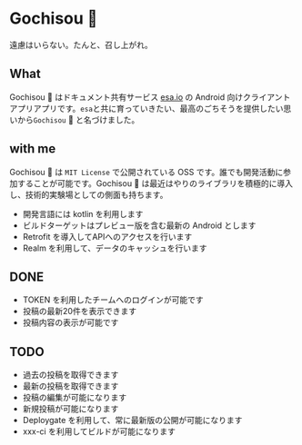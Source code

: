 # Gochisou :spaghetti:

遠慮はいらない。たんと、召し上がれ。

## What

Gochisou :sushi:  はドキュメント共有サービス [esa.io](https://esa.io) の Android 向けクライアントアプリアプリです。`esa`と共に育っていきたい、最高のごちそうを提供したい思いから`Gochisou` :custard:  と名づけました。

## with me

Gochisou :meat_on_bone: は `MIT License` で公開されている OSS です。誰でも開発活動に参加することが可能です。Gochisou :fried_shrimp: は最近はやりのライブラリを積極的に導入し、技術的実験場としての側面も持ちます。

 - 開発言語には kotlin を利用します
 - ビルドターゲットはプレビュー版を含む最新の Android とします
 - Retrofit を導入してAPIへのアクセスを行います
 - Realm を利用して、データのキャッシュを行います

## DONE

 - TOKEN を利用したチームへのログインが可能です
 - 投稿の最新20件を表示できます
 - 投稿内容の表示が可能です

## TODO

 - 過去の投稿を取得できます
 - 最新の投稿を取得できます
 - 投稿の編集が可能になります
 - 新規投稿が可能になります
 - Deploygate を利用して、常に最新版の公開が可能になります
 - xxx-ci を利用してビルドが可能になります

